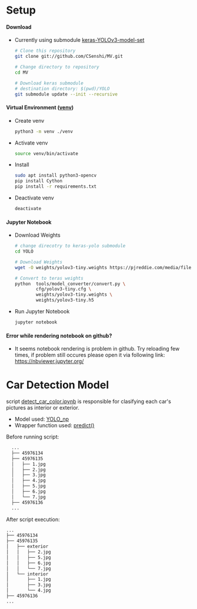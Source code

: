 # Setup 

  #### Download
  * Currently using submodule [keras-YOLOv3-model-set](https://github.com/david8862/keras-YOLOv3-model-set)
    ```bash
    # Clone this repository
    git clone git://github.com/CSenshi/MV.git

    # Change directory to repository
    cd MV

    # Download keras submodule
    # destination directory: $(pwd)/YOLO
    git submodule update --init --recursive
    ```

  #### Virtual Environment ([venv](https://docs.python.org/3/library/venv))

  * Create venv
    ```bash
    python3 -m venv ./venv
    ```

  * Activate venv
    ```bash
    source venv/bin/activate
    ```

  * Install
    ```bash
    sudo apt install python3-opencv
    pip install Cython
    pip install -r requirements.txt
    ```

  * Deactivate venv
    ```bash
    deactivate
    ```

  #### Jupyter Notebook
  * Download Weights
    ```bash
    # change direcotry to keras-yolo submodule
    cd YOLO

    # Download Weights
    wget -O weights/yolov3-tiny.weights https://pjreddie.com/media/files/yolov3-tiny.weights

    # Convert to teras weights
    python  tools/model_converter/convert.py \
            cfg/yolov3-tiny.cfg \
            weights/yolov3-tiny.weights \
            weights/yolov3-tiny.h5
    ```

  * Run Jupyter Notebook
    ```bash
    jupyter notebook
    ```
  #### Error while rendering notebook on github?
  * It seems notebook rendering is problem in github. Try reloading few times, if problem still occures please open it via following link: <br>     https://nbviewer.jupyter.org/

# Car Detection Model
script [detect_car_color.ipynb](detect_car_color.ipynb) is responsible for clasifying each car's pictures as interior or exterior. 

* Model used: [YOLO_np](https://github.com/david8862/keras-YOLOv3-model-set/blob/25bcf6bcc3187a6199b34dd46a00d916334ba656/yolo.py#L46)
* Wrapper function used: [predict()](https://github.com/david8862/keras-YOLOv3-model-set/blob/25bcf6bcc3187a6199b34dd46a00d916334ba656/yolo.py#L122)

Before running script:
```bash
  ...
  ├── 45976134
  ├── 45976135
  │   ├── 1.jpg
  │   ├── 2.jpg
  │   ├── 3.jpg
  │   ├── 4.jpg
  │   ├── 5.jpg
  │   ├── 6.jpg
  │   └── 7.jpg
  ├── 45976136
  ...
```

After script execution:
```bash
...
├── 45976134
├── 45976135
│   ├── exterior
│   │   ├── 2.jpg
│   │   ├── 5.jpg
│   │   ├── 6.jpg
│   │   └── 7.jpg
│   └── interior
│       ├── 1.jpg
│       ├── 3.jpg
│       └── 4.jpg
├── 45976136
...
```
